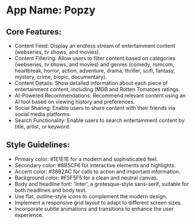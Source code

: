 # **App Name**: Popzy

## Core Features:

- Content Feed: Display an endless stream of entertainment content (webseries, tv shows, and movies).
- Content Filtering: Allow users to filter content based on categories (webseries, tv shows, and movies) and genres (comedy, romcom, heartbreak, horror, action, adventure, drama, thriller, scifi, fantasy, mystery, crime, biopic, documentary).
- Content Details: Show detailed information about each piece of entertainment content, including IMDB and Rotten Tomatoes ratings.
- AI-Powered Recommendations: Recommend relevant content using an AI tool based on viewing history and preferences.
- Social Sharing: Enable users to share content with their friends via social media platforms.
- Search Functionality: Enable users to search entertainment content by title, artist, or keyword.

## Style Guidelines:

- Primary color: #1E1E1E for a modern and sophisticated feel.
- Secondary color: #8B5CF6 for interactive elements and highlights.
- Accent color: #38B2AC for calls to action and important information.
- Background color: #F5F5F5 for a clean and neutral canvas.
- Body and headline font: 'Inter', a grotesque-style sans-serif, suitable for both headlines and body text.
- Use flat, outline-style icons to complement the modern design.
- Implement a responsive grid layout to adapt to different screen sizes.
- Incorporate subtle animations and transitions to enhance the user experience.